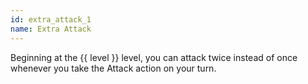 ```yaml
---
id: extra_attack_1
name: Extra Attack
---
```

Beginning at the {{ level }} level, you can attack twice instead of once whenever you take the Attack action on your turn.
